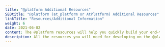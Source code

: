```yaml
---
title: "@platform Additional Resources"
SEOtitle: "@platform (at_platform or AtPlatform) Additional Resources"
linkTitle: "Resources/Additional Information"
weight: 6
date: 2021-06-02
content: The @platform resources will help you quickly build your end-to-end encrypted app
description: All the resources you will need for developing on the @platform
---
```

